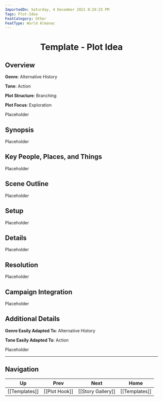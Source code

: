 ```yaml
---
ImportedOn: Saturday, 4 December 2021 8:29:25 PM
Tags: Plot-Idea
FeatCategory: Other
FeatType: World Almanac
---
```

# <center>Template - Plot Idea</center>

## Overview

**Genre**: Alternative History

**Tone**: Action

**Plot Structure**: Branching

**Plot Focus**: Exploration

Placeholder

## Synopsis

Placeholder

## Key People, Places, and Things

Placeholder

## Scene Outline

Placeholder

## Setup

Placeholder

## Details

Placeholder

## Resolution

Placeholder

## Campaign Integration

Placeholder

## Additional Details

**Genre Easily Adapted To**: Alternative History

**Tone Easily Adapted To**: Action

Placeholder


---
## Navigation
| Up | Prev | Next | Home |
|----|------|------|------|
| [[Templates]] | [[Plot Hook]] | [[Story Gallery]] | [[Templates]] |
